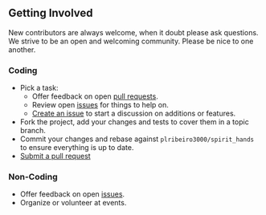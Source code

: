 ## Getting Involved

New contributors are always welcome, when it doubt please ask questions. We strive to be an open and welcoming community. Please be nice to one another.

### Coding

* Pick a task:
  * Offer feedback on open [pull requests](https://github.com/plribeiro3000/spirit_hands/pulls).
  * Review open [issues](https://github.com/plribeiro3000/spirit_hands/issues) for things to help on.
  * [Create an issue](https://github.com/plribeiro3000/spirit_hands/issues/new) to start a discussion on additions or features.
* Fork the project, add your changes and tests to cover them in a topic branch.
* Commit your changes and rebase against `plribeiro3000/spirit_hands` to ensure everything is up to date.
* [Submit a pull request](https://github.com/plribeiro3000/spirit_hands/compare/)

### Non-Coding

* Offer feedback on open [issues](https://github.com/plribeiro3000/spirit_hands/issues).
* Organize or volunteer at events.
